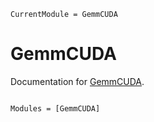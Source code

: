 ```@meta
CurrentModule = GemmCUDA
```

# GemmCUDA

Documentation for [GemmCUDA](https://github.com/YichengDWu/GemmCUDA.jl).

```@index
```

```@autodocs
Modules = [GemmCUDA]
```
